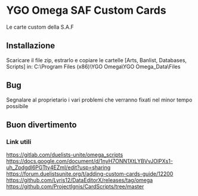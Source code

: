 # YGO Omega SAF Custom Cards
Le carte custom della S.A.F
## Installazione
Scaricare il file zip, estrarlo e copiare le cartelle [Arts, Banlist, Databases, Scripts] in: C:\Program Files (x86)\YGO Omega\YGO Omega_Data\Files
## Bug
Segnalare al proprietario i vari problemi che verranno fixati nel minor tempo possibile
## Buon divertimento

### Link utili
https://gitlab.com/duelists-unite/omega_scripts
https://docs.google.com/document/d/1nyH7ONN1XtLYBVvJOlPXs1-uh_Zpdgdl6PGTty4EZmI/edit?usp=sharing
https://forum.duelistsunite.org/t/adding-custom-cards-guide/12200
https://github.com/Lyris12/DataEditorX/releases/tag/omega
https://github.com/ProjectIgnis/CardScripts/tree/master

